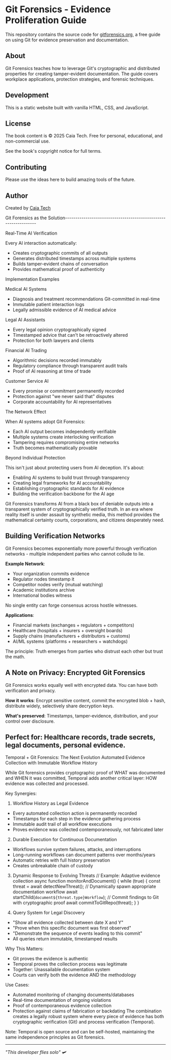 # Git Forensics - Evidence Proliferation Guide

This repository contains the source code for [gitforensics.org](https://gitforensics.org), a free guide on using Git for evidence preservation and documentation.

## About

Git Forensics teaches how to leverage Git's cryptographic and distributed properties for creating tamper-evident documentation. The guide covers workplace applications, protection strategies, and forensic techniques.

## Development

This is a static website built with vanilla HTML, CSS, and JavaScript.

## License

The book content is © 2025 Caia Tech. Free for personal, educational, and non-commercial use.

See the book's copyright notice for full terms.

## Contributing

Please use the ideas here to build amazing tools of the future.

## Author

Created by [Caia Tech](https://caiatech.com)


Git Forensics as the Solution----------------------------------------------------------------

  Real-Time AI Verification

  Every AI interaction automatically:
  - Creates cryptographic commits of all outputs
  - Generates distributed timestamps across multiple systems
  - Builds tamper-evident chains of conversation
  - Provides mathematical proof of authenticity

  Implementation Examples

  Medical AI Systems
  - Diagnosis and treatment recommendations Git-committed in real-time
  - Immutable patient interaction logs
  - Legally admissible evidence of AI medical advice

  Legal AI Assistants
  - Every legal opinion cryptographically signed
  - Timestamped advice that can't be retroactively altered
  - Protection for both lawyers and clients

  Financial AI Trading
  - Algorithmic decisions recorded immutably
  - Regulatory compliance through transparent audit trails
  - Proof of AI reasoning at time of trade

  Customer Service AI
  - Every promise or commitment permanently recorded
  - Protection against "we never said that" disputes
  - Corporate accountability for AI representatives

  The Network Effect

  When AI systems adopt Git Forensics:
  - Each AI output becomes independently verifiable
  - Multiple systems create interlocking verification
  - Tampering requires compromising entire networks
  - Truth becomes mathematically provable

  Beyond Individual Protection

  This isn't just about protecting users from AI deception. It's about:
  - Enabling AI systems to build trust through transparency
  - Creating legal frameworks for AI accountability
  - Establishing cryptographic standards for AI evidence
  - Building the verification backbone for the AI age

  Git Forensics transforms AI from a black box of deniable outputs into a transparent system of cryptographically verified truth. In an era where reality itself is under assault by synthetic media, this method provides the mathematical certainty courts, corporations, and citizens desperately need.

  ## Building Verification Networks

  Git Forensics becomes exponentially more powerful through verification networks - multiple independent parties who cannot collude to lie.

  **Example Network**:
  - Your organization commits evidence
  - Regulator nodes timestamp it
  - Competitor nodes verify (mutual watching)
  - Academic institutions archive
  - International bodies witness

  No single entity can forge consensus across hostile witnesses.

  **Applications**:
  - Financial markets (exchanges + regulators + competitors)
  - Healthcare (hospitals + insurers + oversight boards)
  - Supply chains (manufacturers + distributors + customs)
  - AI/ML systems (platforms + researchers + watchdogs)

  The principle: Truth emerges from parties who distrust each other but trust the math.

  ## A Note on Privacy: Encrypted Git Forensics

  Git Forensics works equally well with encrypted data. You can have both verification and privacy.

  **How it works**: Encrypt sensitive content, commit the encrypted blob + hash, distribute widely, selectively share decryption keys.

  **What's preserved**: Timestamps, tamper-evidence, distribution, and your control over disclosure.

  Perfect for: Healthcare records, trade secrets, legal documents, personal evidence.
----------------------------------------------------------------------------
  
Temporal + Git Forensics: The Next Evolution
Automated Evidence Collection with Immutable Workflow History

While Git forensics provides cryptographic proof of WHAT was documented and WHEN it was committed, Temporal adds another critical layer: HOW evidence was collected and processed.

Key Synergies:
1. Workflow History as Legal Evidence
* Every automated collection action is permanently recorded
* Timestamps for each step in the evidence gathering process
* Immutable audit trail of all workflow executions
* Proves evidence was collected contemporaneously, not fabricated later
2. Durable Execution for Continuous Documentation
* Workflows survive system failures, attacks, and interruptions
* Long-running workflows can document patterns over months/years
* Automatic retries with full history preservation
* Creates unbreakable chain of custody
3. Dynamic Response to Evolving Threats
// Example: Adaptive evidence collection
async function monitorAndDocument() {
  while (true) {
    const threat = await detectNewThreat();
    // Dynamically spawn appropriate documentation workflow
    await startChild(`document${threat.type}Workflow`);
    // Commit findings to Git with cryptographic proof
    await commitToGitRepo(threat);
  }
}

4. Query System for Legal Discovery
* "Show all evidence collected between date X and Y"
* "Prove when this specific document was first observed"
* "Demonstrate the sequence of events leading to this commit"
* All queries return immutable, timestamped results
  
Why This Matters:
* Git proves the evidence is authentic
* Temporal proves the collection process was legitimate
* Together: Unassailable documentation system
* Courts can verify both the evidence AND the methodology

Use Cases:
* Automated monitoring of changing documents/databases
* Real-time documentation of ongoing violations
* Proof of contemporaneous evidence collection
* Protection against claims of fabrication or backdating
The combination creates a legally robust system where every piece of evidence has both cryptographic verification (Git) and process verification (Temporal).

Note: Temporal is open source and can be self-hosted, maintaining the same independence principles as Git forensics.


---

*"This developer flies solo"* 🛩️
